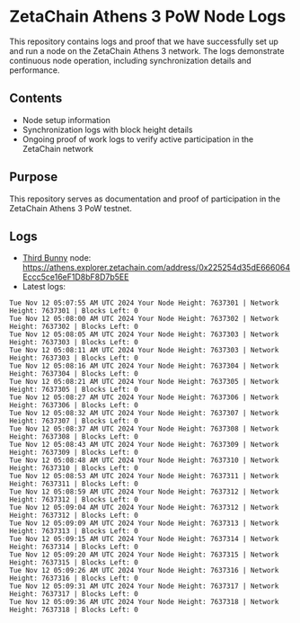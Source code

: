 # ZetaChain Athens 3 PoW Node Logs
This repository contains logs and proof that we have successfully set up and run a node on the ZetaChain Athens 3 network. The logs demonstrate continuous node operation, including synchronization details and performance.

## Contents
- Node setup information
- Synchronization logs with block height details
- Ongoing proof of work logs to verify active participation in the ZetaChain network

## Purpose
This repository serves as documentation and proof of participation in the ZetaChain Athens 3 PoW testnet.

## Logs

- [Third Bunny](https://thirdbunny.xyz/) node: https://athens.explorer.zetachain.com/address/0x225254d35dE666064Eccc5ce16eF1D8bF8D7b5EE
- Latest logs:
```
Tue Nov 12 05:07:55 AM UTC 2024 Your Node Height: 7637301 | Network Height: 7637301 | Blocks Left: 0
Tue Nov 12 05:08:00 AM UTC 2024 Your Node Height: 7637302 | Network Height: 7637302 | Blocks Left: 0
Tue Nov 12 05:08:05 AM UTC 2024 Your Node Height: 7637303 | Network Height: 7637303 | Blocks Left: 0
Tue Nov 12 05:08:11 AM UTC 2024 Your Node Height: 7637303 | Network Height: 7637303 | Blocks Left: 0
Tue Nov 12 05:08:16 AM UTC 2024 Your Node Height: 7637304 | Network Height: 7637304 | Blocks Left: 0
Tue Nov 12 05:08:21 AM UTC 2024 Your Node Height: 7637305 | Network Height: 7637305 | Blocks Left: 0
Tue Nov 12 05:08:27 AM UTC 2024 Your Node Height: 7637306 | Network Height: 7637306 | Blocks Left: 0
Tue Nov 12 05:08:32 AM UTC 2024 Your Node Height: 7637307 | Network Height: 7637307 | Blocks Left: 0
Tue Nov 12 05:08:37 AM UTC 2024 Your Node Height: 7637308 | Network Height: 7637308 | Blocks Left: 0
Tue Nov 12 05:08:43 AM UTC 2024 Your Node Height: 7637309 | Network Height: 7637309 | Blocks Left: 0
Tue Nov 12 05:08:48 AM UTC 2024 Your Node Height: 7637310 | Network Height: 7637310 | Blocks Left: 0
Tue Nov 12 05:08:53 AM UTC 2024 Your Node Height: 7637311 | Network Height: 7637311 | Blocks Left: 0
Tue Nov 12 05:08:59 AM UTC 2024 Your Node Height: 7637312 | Network Height: 7637312 | Blocks Left: 0
Tue Nov 12 05:09:04 AM UTC 2024 Your Node Height: 7637312 | Network Height: 7637312 | Blocks Left: 0
Tue Nov 12 05:09:09 AM UTC 2024 Your Node Height: 7637313 | Network Height: 7637313 | Blocks Left: 0
Tue Nov 12 05:09:15 AM UTC 2024 Your Node Height: 7637314 | Network Height: 7637314 | Blocks Left: 0
Tue Nov 12 05:09:20 AM UTC 2024 Your Node Height: 7637315 | Network Height: 7637315 | Blocks Left: 0
Tue Nov 12 05:09:26 AM UTC 2024 Your Node Height: 7637316 | Network Height: 7637316 | Blocks Left: 0
Tue Nov 12 05:09:31 AM UTC 2024 Your Node Height: 7637317 | Network Height: 7637317 | Blocks Left: 0
Tue Nov 12 05:09:36 AM UTC 2024 Your Node Height: 7637318 | Network Height: 7637318 | Blocks Left: 0
```
